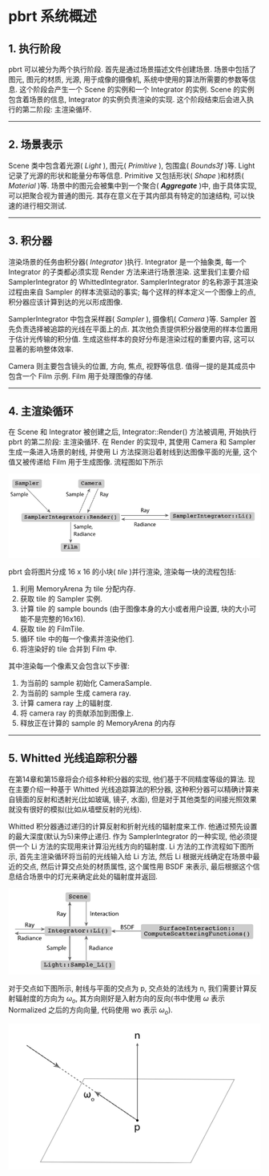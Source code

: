 # pbrt 系统概述

## 1. 执行阶段

pbrt 可以被分为两个执行阶段. 首先是通过场景描述文件创建场景. 场景中包括了图元, 图元的材质, 光源, 用于成像的摄像机, 系统中使用的算法所需要的参数等信息. 这个阶段会产生一个 Scene 的实例和一个 Integrator 的实例. Scene 的实例包含着场景的信息, Integrator 的实例负责渲染的实现. 这个阶段结束后会进入执行的第二阶段: 主渲染循环.

---

## 2. 场景表示

Scene 类中包含着光源( *Light* ), 图元( *Primitive* ), 包围盒( *Bounds3f* )等. Light 记录了光源的形状和能量分布等信息. Primitive 又包括形状( *Shape* )和材质( *Material* )等. 场景中的图元会被集中到一个聚合( ***Aggregate*** )中, 由于具体实现, 可以把聚合视为普通的图元. 其存在意义在于其内部具有特定的加速结构, 可以快速的进行相交测试.

---

## 3. 积分器

渲染场景的任务由积分器( *Integrator* )执行. Integrator 是一个抽象类, 每一个 Integrator 的子类都必须实现 Render 方法来进行场景渲染. 这里我们主要介绍 SamplerIntegrator 的 WhittedIntegrator. SamplerIntegrator 的名称源于其渲染过程由来自 Sampler 的样本流驱动的事实; 每个这样的样本定义一个图像上的点, 积分器应该计算到达的光以形成图像.

SamplerIntegrator 中包含采样器( *Sampler* ), 摄像机( *Camera* )等. Sampler 首先负责选择被追踪的光线在平面上的点. 其次他负责提供积分器使用的样本位置用于估计光传输的积分值. 生成这些样本的良好分布是渲染过程的重要内容, 这可以显著的影响整体效率.

Camera 则主要包含镜头的位置, 方向, 焦点, 视野等信息. 值得一提的是其成员中包含一个 Film 示例. Film 用于处理图像的存储.

---

## 4. 主渲染循环

在 Scene 和 Integrator 被创建之后, Integrator::Render() 方法被调用, 开始执行 pbrt 的第二阶段: 主渲染循环. 在 Render 的实现中, 其使用 Camera 和 Sampler 生成一条进入场景的射线, 并使用 Li 方法探测沿着射线到达图像平面的光量, 这个值又被传递给 Film 用于生成图像. 流程图如下所示

![主渲染循环流程](figures/1.1.png)

pbrt 会将图片分成 16 x 16 的小块( *tile* )并行渲染, 渲染每一块的流程包括:

1. 利用 MemoryArena 为 tile 分配内存.
2. 获取 tile 的 Sampler 实例.
3. 计算 tile 的 sample bounds (由于图像本身的大小或者用户设置, 块的大小可能不是完整的16x16).
4. 获取 tile 的 FilmTile.
5. 循环 tile 中的每一个像素并渲染他们.
6. 将渲染好的 tile 合并到 Film 中.

其中渲染每一个像素又会包含以下步骤:

1. 为当前的 sample 初始化 CameraSample.
2. 为当前的 sample 生成 camera ray.
3. 计算 camera ray 上的辐射度.
4. 将 camera ray 的贡献添加到图像上.
5. 释放正在计算的 sample 的 MemoryArena 的内存

---

## 5. Whitted 光线追踪积分器

在第14章和第15章将会介绍多种积分器的实现, 他们基于不同精度等级的算法. 现在主要介绍一种基于 Whitted 光线追踪算法的积分器, 这种积分器可以精确计算来自镜面的反射和透射光(比如玻璃, 镜子, 水面), 但是对于其他类型的间接光照效果就没有很好的模拟(比如从墙壁反射的光线).

Whitted 积分器通过递归的计算反射和折射光线的辐射度来工作. 他通过预先设置的最大深度(默认为5)来停止递归. 作为 SamplerIntegrator 的一种实现, 他必须提供一个 Li 方法的实现用来计算沿光线方向的辐射度. Li 方法的工作流程如下图所示, 首先主渲染循环将当前的光线输入给 Li 方法, 然后 Li 根据光线确定在场景中最近的交点, 然后计算交点处的材质属性, 这个属性用 BSDF 来表示, 最后根据这个信息结合场景中的灯光来确定此处的辐射度并返回.

![Li工作原理](figures/1.2.png)

对于交点如下图所示, 射线与平面的交点为 p, 交点处的法线为 n, 我们需要计算反射辐射度的方向为 $\omega_o$, 其方向刚好是入射方向的反向(书中使用 $\omega$ 表示 Normalized 之后的方向向量, 代码使用 wo 表示 $\omega_o$).

![光线交点](figures/1.3.png)